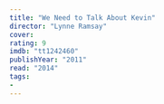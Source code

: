 ```yaml
---
title: "We Need to Talk About Kevin"
director: "Lynne Ramsay"
cover: 
rating: 9
imdb: "tt1242460"
publishYear: "2011"
read: "2014"
tags:
- 
---
```

